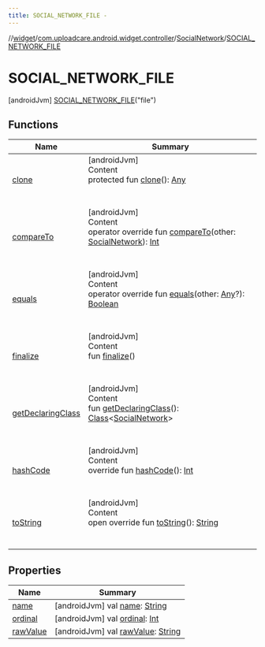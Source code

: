```yaml
---
title: SOCIAL_NETWORK_FILE -
---
```

//[widget](../../../index.md)/[com.uploadcare.android.widget.controller](../../index.md)/[SocialNetwork](../index.md)/[SOCIAL_NETWORK_FILE](index.md)



# SOCIAL_NETWORK_FILE  
 [androidJvm] [SOCIAL_NETWORK_FILE](index.md)("file")  
   


## Functions  
  
|  Name|  Summary| 
|---|---|
| <a name="kotlin/Enum/clone/#/PointingToDeclaration/"></a>[clone](../../../com.uploadcare.android.widget.viewmodels/-media-type/-v-i-d-e-o/index.md#%5Bkotlin%2FEnum%2Fclone%2F%23%2FPointingToDeclaration%2F%5D%2FFunctions%2F814613827)| <a name="kotlin/Enum/clone/#/PointingToDeclaration/"></a>[androidJvm]  <br>Content  <br>protected fun [clone](../../../com.uploadcare.android.widget.viewmodels/-media-type/-v-i-d-e-o/index.md#%5Bkotlin%2FEnum%2Fclone%2F%23%2FPointingToDeclaration%2F%5D%2FFunctions%2F814613827)(): [Any](https://kotlinlang.org/api/latest/jvm/stdlib/kotlin/-any/index.html)  <br><br><br>
| <a name="kotlin/Enum/compareTo/#com.uploadcare.android.widget.controller.SocialNetwork/PointingToDeclaration/"></a>[compareTo](index.md#%5Bkotlin%2FEnum%2FcompareTo%2F%23com.uploadcare.android.widget.controller.SocialNetwork%2FPointingToDeclaration%2F%5D%2FFunctions%2F814613827)| <a name="kotlin/Enum/compareTo/#com.uploadcare.android.widget.controller.SocialNetwork/PointingToDeclaration/"></a>[androidJvm]  <br>Content  <br>operator override fun [compareTo](index.md#%5Bkotlin%2FEnum%2FcompareTo%2F%23com.uploadcare.android.widget.controller.SocialNetwork%2FPointingToDeclaration%2F%5D%2FFunctions%2F814613827)(other: [SocialNetwork](../index.md)): [Int](https://kotlinlang.org/api/latest/jvm/stdlib/kotlin/-int/index.html)  <br><br><br>
| <a name="kotlin/Enum/equals/#kotlin.Any?/PointingToDeclaration/"></a>[equals](../../../com.uploadcare.android.widget.viewmodels/-media-type/-v-i-d-e-o/index.md#%5Bkotlin%2FEnum%2Fequals%2F%23kotlin.Any%3F%2FPointingToDeclaration%2F%5D%2FFunctions%2F814613827)| <a name="kotlin/Enum/equals/#kotlin.Any?/PointingToDeclaration/"></a>[androidJvm]  <br>Content  <br>operator override fun [equals](../../../com.uploadcare.android.widget.viewmodels/-media-type/-v-i-d-e-o/index.md#%5Bkotlin%2FEnum%2Fequals%2F%23kotlin.Any%3F%2FPointingToDeclaration%2F%5D%2FFunctions%2F814613827)(other: [Any](https://kotlinlang.org/api/latest/jvm/stdlib/kotlin/-any/index.html)?): [Boolean](https://kotlinlang.org/api/latest/jvm/stdlib/kotlin/-boolean/index.html)  <br><br><br>
| <a name="kotlin/Enum/finalize/#/PointingToDeclaration/"></a>[finalize](../../../com.uploadcare.android.widget.viewmodels/-media-type/-v-i-d-e-o/index.md#%5Bkotlin%2FEnum%2Ffinalize%2F%23%2FPointingToDeclaration%2F%5D%2FFunctions%2F814613827)| <a name="kotlin/Enum/finalize/#/PointingToDeclaration/"></a>[androidJvm]  <br>Content  <br>fun [finalize](../../../com.uploadcare.android.widget.viewmodels/-media-type/-v-i-d-e-o/index.md#%5Bkotlin%2FEnum%2Ffinalize%2F%23%2FPointingToDeclaration%2F%5D%2FFunctions%2F814613827)()  <br><br><br>
| <a name="kotlin/Enum/getDeclaringClass/#/PointingToDeclaration/"></a>[getDeclaringClass](../../../com.uploadcare.android.widget.viewmodels/-media-type/-v-i-d-e-o/index.md#%5Bkotlin%2FEnum%2FgetDeclaringClass%2F%23%2FPointingToDeclaration%2F%5D%2FFunctions%2F814613827)| <a name="kotlin/Enum/getDeclaringClass/#/PointingToDeclaration/"></a>[androidJvm]  <br>Content  <br>fun [getDeclaringClass](../../../com.uploadcare.android.widget.viewmodels/-media-type/-v-i-d-e-o/index.md#%5Bkotlin%2FEnum%2FgetDeclaringClass%2F%23%2FPointingToDeclaration%2F%5D%2FFunctions%2F814613827)(): [Class](https://developer.android.com/reference/kotlin/java/lang/Class.html)<[SocialNetwork](../index.md)>  <br><br><br>
| <a name="kotlin/Enum/hashCode/#/PointingToDeclaration/"></a>[hashCode](../../../com.uploadcare.android.widget.viewmodels/-media-type/-v-i-d-e-o/index.md#%5Bkotlin%2FEnum%2FhashCode%2F%23%2FPointingToDeclaration%2F%5D%2FFunctions%2F814613827)| <a name="kotlin/Enum/hashCode/#/PointingToDeclaration/"></a>[androidJvm]  <br>Content  <br>override fun [hashCode](../../../com.uploadcare.android.widget.viewmodels/-media-type/-v-i-d-e-o/index.md#%5Bkotlin%2FEnum%2FhashCode%2F%23%2FPointingToDeclaration%2F%5D%2FFunctions%2F814613827)(): [Int](https://kotlinlang.org/api/latest/jvm/stdlib/kotlin/-int/index.html)  <br><br><br>
| <a name="kotlin/Enum/toString/#/PointingToDeclaration/"></a>[toString](../../../com.uploadcare.android.widget.viewmodels/-media-type/-v-i-d-e-o/index.md#%5Bkotlin%2FEnum%2FtoString%2F%23%2FPointingToDeclaration%2F%5D%2FFunctions%2F814613827)| <a name="kotlin/Enum/toString/#/PointingToDeclaration/"></a>[androidJvm]  <br>Content  <br>open override fun [toString](../../../com.uploadcare.android.widget.viewmodels/-media-type/-v-i-d-e-o/index.md#%5Bkotlin%2FEnum%2FtoString%2F%23%2FPointingToDeclaration%2F%5D%2FFunctions%2F814613827)(): [String](https://kotlinlang.org/api/latest/jvm/stdlib/kotlin/-string/index.html)  <br><br><br>


## Properties  
  
|  Name|  Summary| 
|---|---|
| <a name="com.uploadcare.android.widget.controller/SocialNetwork.SOCIAL_NETWORK_FILE/name/#/PointingToDeclaration/"></a>[name](name.md)| <a name="com.uploadcare.android.widget.controller/SocialNetwork.SOCIAL_NETWORK_FILE/name/#/PointingToDeclaration/"></a> [androidJvm] val [name](name.md): [String](https://kotlinlang.org/api/latest/jvm/stdlib/kotlin/-string/index.html)   <br>
| <a name="com.uploadcare.android.widget.controller/SocialNetwork.SOCIAL_NETWORK_FILE/ordinal/#/PointingToDeclaration/"></a>[ordinal](ordinal.md)| <a name="com.uploadcare.android.widget.controller/SocialNetwork.SOCIAL_NETWORK_FILE/ordinal/#/PointingToDeclaration/"></a> [androidJvm] val [ordinal](ordinal.md): [Int](https://kotlinlang.org/api/latest/jvm/stdlib/kotlin/-int/index.html)   <br>
| <a name="com.uploadcare.android.widget.controller/SocialNetwork.SOCIAL_NETWORK_FILE/rawValue/#/PointingToDeclaration/"></a>[rawValue](raw-value.md)| <a name="com.uploadcare.android.widget.controller/SocialNetwork.SOCIAL_NETWORK_FILE/rawValue/#/PointingToDeclaration/"></a> [androidJvm] val [rawValue](raw-value.md): [String](https://kotlinlang.org/api/latest/jvm/stdlib/kotlin/-string/index.html)   <br>

